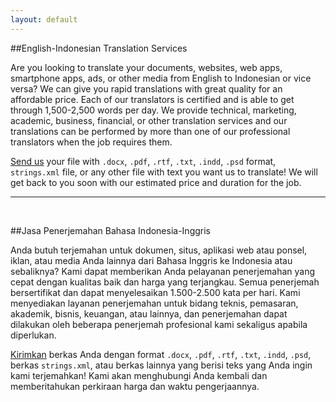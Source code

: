 ```yaml
---
layout: default
---
```

  
##English-Indonesian Translation Services

Are you looking to translate your documents, websites, web apps, smartphone 
apps, ads, or other media from English to Indonesian or vice versa? We can 
give you rapid translations with great quality for an affordable price. Each
 of our translators is certified and is able to get through 1,500-2,500 words 
per day. We provide technical, marketing, academic, business, financial, 
or other translation services and our translations can be performed by 
more than one of our professional translators when the job requires them.   

[Send us][contact-us] your file with `.docx`, `.pdf`, `.rtf`, `.txt`, 
`.indd`, `.psd` format, `strings.xml` file, or any other file with text you 
want us to translate! We will get back to you soon with our estimated price 
and duration for the job.

  
---  
<br/> 
 
##Jasa Penerjemahan Bahasa Indonesia-Inggris

Anda butuh terjemahan untuk dokumen, situs, aplikasi web atau ponsel, iklan,
atau media Anda lainnya dari Bahasa Inggris ke Indonesia atau sebaliknya? 
Kami dapat memberikan Anda pelayanan penerjemahan yang cepat dengan kualitas
 baik dan harga yang terjangkau. Semua penerjemah bersertifikat dan dapat 
menyelesaikan 1.500-2.500 kata per hari. Kami menyediakan layanan 
penerjemahan untuk bidang teknis, pemasaran, akademik, bisnis, keuangan, 
atau lainnya, dan penerjemahan dapat dilakukan oleh beberapa penerjemah 
profesional kami sekaligus apabila diperlukan.  

[Kirimkan][contact-us] berkas Anda dengan format `.docx`, `.pdf`, `.rtf`, 
`.txt`, `.indd`, `.psd`, berkas `strings.xml`, atau berkas lainnya 
yang berisi teks yang Anda ingin kami terjemahkan! Kami akan menghubungi 
Anda kembali dan memberitahukan perkiraan harga dan waktu pengerjaannya.


[contact-us]: mailto:settrans.eits@gmail.com
